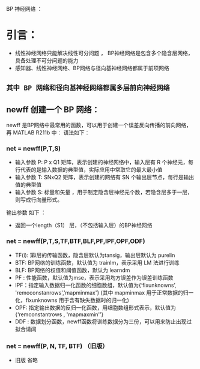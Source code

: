 BP 神经网络 ：

# 引言：

- 线性神经网络只能解决线性可分问题 ， BP神经网络是包含多个隐含层网络，具备处理不可分问题的能力
- 感知器、线性神经网络、BP网络与径向基神经网络都属于前项网络


`
其中 BP 网络和径向基神经网络都属多层前向神经网络
`
----- 

## newff 创建一个 BP 网络：



newff 是BP网络中最常用的函数，可以用于创建一个误差反向传播的前向网络，再 MATLAB R211b 中：
语法如下：


###  net = newff(P,T,S)
- 输入参数 P: P x Q1 矩阵，表示创建的神经网络中，输入层有 R 个神经元，每行代表的是输入数据的典型值，实际应用中常取它的最大最小值
- 输入参数 T: SNxQ2 矩阵，表示创建的网络有 SN 个输出层节点，每行是输出值的典型值
- 输入参数 S: 标量和矢量 ，用于制定隐含层神经元个数，若隐含层多于一层，则写成行向量形式。


输出参数 如下 ：
- 返回一个length（S1） 层，（不包括输入层）的BP神经网络



### net = newff(P,T,S,TF,BTF,BLF,PF,IPF,OPF,ODF)
- TF(i): 第i层的传输函数，隐含层默认为tansig，输出层默认为 purelin
- BTF:  BP网络的训练函数，默认值为 trainlm，表示采用 LM 法进行训练
- BLF: BP网络的权值和阈值函数，默认为 learndm
- PF : 性能函数，默认值为mse，表示采用均方误差作为误差训练函数
- IPF：指定输入数据归一化函数的细胞数组，默认值为{‘fixunknowns’, 'remoconstanrows','mapminmax'} 
(其中 mapminmax 用于正常数据的归一化，fixunknowns 用于含有缺失数据时的归一化)
- OPF: 指定输出数据的反归一化函数，用细胞数组形式表示，默认值为{‘remconstantrows , 'mapmaxmin'’}
- DDF : 数据划分函数，newff函数将训练数据分为三份，可以用来防止出现过拟合请阔


### net = newff(P, N, TF, BTF) （旧版）
- 旧版 省略



































